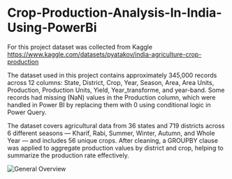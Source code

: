 # Crop-Production-Analysis-In-India-Using-PowerBi
For this project dataset was collected from Kaggle https://www.kaggle.com/datasets/pyatakov/india-agriculture-crop-production

The dataset used in this project contains approximately 345,000 records across 12 columns: State, District, Crop, Year, Season, Area, Area Units, Production, Production Units, Yield, Year_transforme, and year-band. Some records had missing (NaN) values in the Production column, which were handled in Power BI by replacing them with 0 using conditional logic in Power Query.

The dataset covers agricultural data from 36 states and 719 districts across 6 different seasons — Kharif, Rabi, Summer, Winter, Autumn, and Whole Year — and includes 56 unique crops. After cleaning, a GROUPBY clause was applied to aggregate production values by district and crop, helping to summarize the production rate effectively.

![General Overview]([./images/your-image-name.png](https://github.com/Sumanasumithra04/Crop-Production-Analysis-In-India-Using-PowerBi/blob/94a6bdfa069ce05ff92cc87d9f16082c2790d922/Screenshot%202025-07-02%20225637.png))
